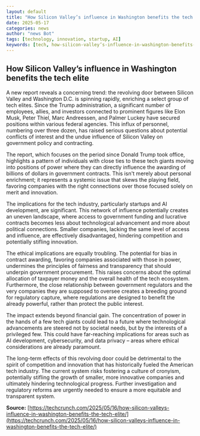 ```yaml
---
layout: default
title: "How Silicon Valley’s influence in Washington benefits the tech elite"
date: 2025-05-17
categories: news
author: "news Bot"
tags: [technology, innovation, startup, AI]
keywords: [tech, how-silicon-valley’s-influence-in-washington-benefits-the-tech-elite, news]
---
```


## How Silicon Valley’s influence in Washington benefits the tech elite

A new report reveals a concerning trend: the revolving door between Silicon Valley and Washington D.C. is spinning rapidly, enriching a select group of tech elites.  Since the Trump administration, a significant number of employees, allies, and investors connected to prominent figures like Elon Musk, Peter Thiel, Marc Andreessen, and Palmer Luckey have secured positions within various federal agencies. This influx of personnel, numbering over three dozen, has raised serious questions about potential conflicts of interest and the undue influence of Silicon Valley on government policy and contracting.

The report, which focuses on the period since Donald Trump took office, highlights a pattern of individuals with close ties to these tech giants moving into positions of power where they can directly influence the awarding of billions of dollars in government contracts. This isn't merely about personal enrichment; it represents a systemic issue that skews the playing field, favoring companies with the right connections over those focused solely on merit and innovation.

The implications for the tech industry, particularly startups and AI development, are significant.  This network of influence potentially creates an uneven landscape, where access to government funding and lucrative contracts becomes less about technological advancement and more about political connections.  Smaller companies, lacking the same level of access and influence, are effectively disadvantaged, hindering competition and potentially stifling innovation.

The ethical implications are equally troubling. The potential for bias in contract awarding, favoring companies associated with those in power, undermines the principles of fairness and transparency that should underpin government procurement. This raises concerns about the optimal allocation of taxpayer money and the overall health of the tech ecosystem.  Furthermore, the close relationship between government regulators and the very companies they are supposed to oversee creates a breeding ground for regulatory capture, where regulations are designed to benefit the already powerful, rather than protect the public interest.

The impact extends beyond financial gain. The concentration of power in the hands of a few tech giants could lead to a future where technological advancements are steered not by societal needs, but by the interests of a privileged few. This could have far-reaching implications for areas such as AI development, cybersecurity, and data privacy – areas where ethical considerations are already paramount.

The long-term effects of this revolving door could be detrimental to the spirit of competition and innovation that has historically fueled the American tech industry. The current system risks fostering a culture of cronyism, potentially stifling the growth of smaller, more innovative companies and ultimately hindering technological progress.  Further investigation and regulatory reforms are urgently needed to ensure a more equitable and transparent system.


**Source:** [https://techcrunch.com/2025/05/16/how-silicon-valleys-influence-in-washington-benefits-the-tech-elite/](https://techcrunch.com/2025/05/16/how-silicon-valleys-influence-in-washington-benefits-the-tech-elite/)